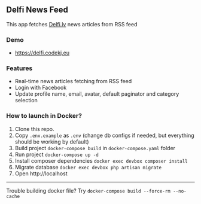
## Delfi News Feed

This app fetches [Delfi.lv](https://www.delfi.lv/) news articles from RSS feed

### Demo

- https://delfi.codekj.eu

### Features

- Real-time news articles fetching from RSS feed
- Login with Facebook
- Update profile name, email, avatar, default paginator and category selection

### How to launch in Docker?

1. Clone this repo.
2. Copy `.env.example` as `.env` (change db configs if needed, but everything should be working by default)
3. Build project `docker-compose build` in `docker-compose.yaml` folder
4. Run project `docker-compose up -d`
5. Install composer dependencies `docker exec devbox composer install`
6. Migrate database `docker exec devbox php artisan migrate`
7. Open http://localhost
---
Trouble building docker file? Try `docker-compose build --force-rm --no-cache`
